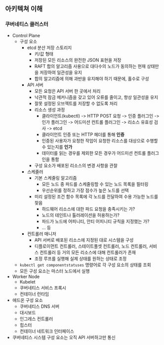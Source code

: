 ## 아키텍쳐 이해
### 쿠버네티스 클러스터
- Control Plane
  - 구성 요소
    - etcd 분산 저장 스토리지
      - 키/값 형태
      - 저장된 모든 리소스의 완전한 JSON 표현을 저장
      - RAFT 합의 알고리즘 사용으로 대다수의 노드가 동의하는 현재 상태만을 저장하여 일관성을 유지
      - 합의 알고리즘에 의해 과반을 유지해야 하기 때문에, 홀수로 구성
    - API 서버
      - 모든 요청은 API 서버 한 곳에서 처리
      - 낙관적 잠금 메커니즘을 갖고 있어 오류를 줄이고, 항상 일관성을 유지
      - 잘못 설정된 오브젝트를 저장할 수 없도록 처리
      - 리소스 생성 과정
        - 클라이언트(kubectl) -> HTTP POST 요청 -> 인증 플러그인 -> 인가 플러그인 -> 어드미션 컨트롤 플러그인 -> 리소스 유효성 검사 -> etcd
        - 클라이언트 인증 또는 HTTP 헤더를 통해 **인증**
        - 인증된 사용자가 요청한 작업이 요청한 리소스를 대상으로 수행할 수 있는지를 **인가**
        - 데이터를 읽는 경우를 제외한 모든 경우가 어드미션 컨트롤 플러그인을 통함
      - 구성 요소가 배포된 리소스의 변경 사항을 관찰
    - 스케줄러
      - 기본 스케줄링 알고리즘
        - 모든 노드 중 파드를 스케줄링할 수 있는 노드 목록을 필터링
        - 우선순위를 정하고 가장 점수가 높은 노드를 선택
      - 미리 설정된 조건 함수 목록에 각 노드를 전달하여 수용 가능한 노드를 찾음
        - 하드웨어 리소스에 대한 파드 요청을 충족시키는 가?
        - 노드의 테인트나 톨러레이션을 허용하는가?
        - 파드가 노드에 어피니티, 안티 어피니티 규칙을 지정했는 가?
        - ... 등
    - 컨트롤러 매니저
      - API 서버로 배포된 리소스에 지정된 대로 시스템을 구성
      - 디플로이먼트 컨트롤러, 스테이트풀셋 컨트롤러, 노드 컨트롤러, 서비스 컨트롤러 등 거의 모든 리소스에 대해 컨트롤러가 존재
      - 조정 루프를 실행해 실제 상태를 원하는 상태로 조정
  - `kubectl get componentstatuses` 명령어로 각 구성 요소의 상태를 조회
  - 모든 구성 요소는 마스터 노드에서 실행
- Worker Node
  - Kubelet
  - 쿠버네티스 서비스 프록시
  - 컨테이너 런타임
- 애드온 구성 요소
  - 쿠버네티스 DNS 서버
  - 대시보드
  - 인그레스 컨트롤러
  - 힙스터
  - 컨테이너 네트워크 인터페이스
- 쿠버네티스 시스템 구성 요소는 오직 API 서버하고만 통신
